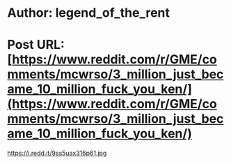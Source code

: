 # Author: legend_of_the_rent
# Post URL: [https://www.reddit.com/r/GME/comments/mcwrso/3_million_just_became_10_million_fuck_you_ken/](https://www.reddit.com/r/GME/comments/mcwrso/3_million_just_became_10_million_fuck_you_ken/)


https://i.redd.it/9ss5uax316p61.jpg